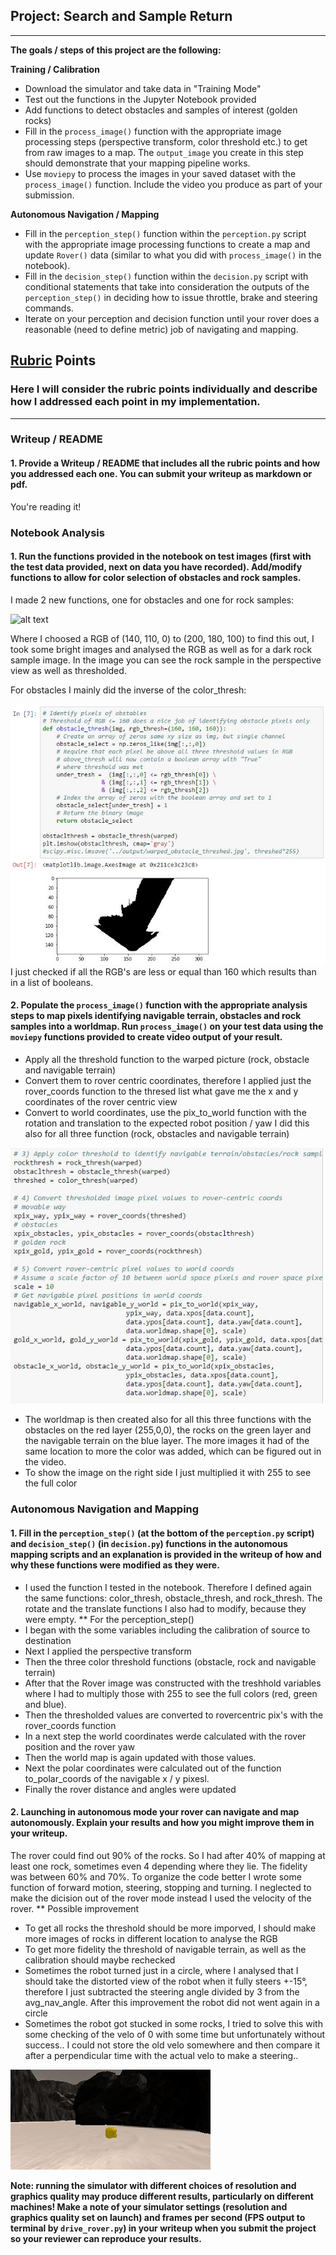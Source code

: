 ## Project: Search and Sample Return
---

**The goals / steps of this project are the following:**  

**Training / Calibration**  

* Download the simulator and take data in "Training Mode"
* Test out the functions in the Jupyter Notebook provided
* Add functions to detect obstacles and samples of interest (golden rocks)
* Fill in the `process_image()` function with the appropriate image processing steps (perspective transform, color threshold etc.) to get from raw images to a map.  The `output_image` you create in this step should demonstrate that your mapping pipeline works.
* Use `moviepy` to process the images in your saved dataset with the `process_image()` function.  Include the video you produce as part of your submission.

**Autonomous Navigation / Mapping**

* Fill in the `perception_step()` function within the `perception.py` script with the appropriate image processing functions to create a map and update `Rover()` data (similar to what you did with `process_image()` in the notebook). 
* Fill in the `decision_step()` function within the `decision.py` script with conditional statements that take into consideration the outputs of the `perception_step()` in deciding how to issue throttle, brake and steering commands. 
* Iterate on your perception and decision function until your rover does a reasonable (need to define metric) job of navigating and mapping.  

[//]: # (Image References)

[image1]: ./misc/rover_image.jpg
[image2]: ./calibration_images/example_grid1.jpg
[image3]: ./calibration_images/example_rock1.jpg 
[image4]: ./calibration_images/rock_sample.jpg 
[image5]: ./misc/obstacle_sample.jpg 
[image6]: ./misc/image_process3.jpg 



## [Rubric](https://review.udacity.com/#!/rubrics/916/view) Points
### Here I will consider the rubric points individually and describe how I addressed each point in my implementation.  

---
### Writeup / README

#### 1. Provide a Writeup / README that includes all the rubric points and how you addressed each one.  You can submit your writeup as markdown or pdf.  

You're reading it!

### Notebook Analysis
#### 1. Run the functions provided in the notebook on test images (first with the test data provided, next on data you have recorded). Add/modify functions to allow for color selection of obstacles and rock samples.

I made 2 new functions, one for obstacles and one for rock samples:

![alt text][image4]

Where I choosed a RGB of (140, 110, 0) to (200, 180, 100) to find this out, I took some bright images and analysed the RGB as well as for a dark rock sample image.
In the image you can see the rock sample in the perspective view as well as thresholded.

For obstacles I mainly did the inverse of the color_thresh:

![alt text][image5]
I just checked if all the RGB's are less or equal than 160 which results than in a list of booleans.

#### 2. Populate the `process_image()` function with the appropriate analysis steps to map pixels identifying navigable terrain, obstacles and rock samples into a worldmap.  Run `process_image()` on your test data using the `moviepy` functions provided to create video output of your result. 

* Apply all the threshold function to the warped picture (rock, obstacle and navigable terrain)
* Convert them to rover centric coordinates, therefore I applied just the rover_coords function to the thresed list what gave 
  me the x and y coordinates of the rover centric view 
* Convert to world coordinates, use the pix_to_world function with the rotation and translation to the expected robot position / yaw
  I did this also for all three function (rock, obstacles and navigable terrain)
  
![alt text][image6]

* The worldmap is then created also for all this three functions with the obstacles on the red layer (255,0,0), the rocks on the green layer and the navigable terrain on the blue layer. The more images it had of the same location to more the color was added, which can be figured out in the video.
* To show the image on the right side I just multiplied it with 255 to see the full color


### Autonomous Navigation and Mapping

#### 1. Fill in the `perception_step()` (at the bottom of the `perception.py` script) and `decision_step()` (in `decision.py`) functions in the autonomous mapping scripts and an explanation is provided in the writeup of how and why these functions were modified as they were.
* I used the function I tested in the notebook. Therefore I defined again the same functions: color_thresh, obstacle_thresh, and rock_thresh. The rotate and the translate functions I also had to modify, because they were empty.
** For the perception_step() 
* I began with the some variables including the calibration of source to destination
* Next I applied the perspective transform
* Then the three color threshold functions (obstacle, rock and navigable terrain)
* After that the Rover image was constructed with the treshhold variables where I had to multiply those with 255 to see the full colors (red, green and blue).
* Then the thresholded values are converted to rovercentric pix's with the rover_coords function
* In a next step the world coordinates werde calculated with the rover position and the rover yaw
* Then the world map is again updated with those values.
* Next the polar coordinates were calculated out of the function to_polar_coords of the navigable x / y pixesl.
* Finally the rover distance and angles were updated

#### 2. Launching in autonomous mode your rover can navigate and map autonomously.  Explain your results and how you might improve them in your writeup.
The rover could find out 90% of the rocks. So I had after 40% of mapping at least one rock, sometimes even 4 depending where they lie. The fidelity was between 60% and 70%.
To organize the code better I wrote some function of forward motion, steering, stopping and turning. I neglected to make the dicision out of the rover mode instead I used the velocity of the rover.
** Possible improvement
* To get all rocks the threshold should be more imporved, I should make more images of rocks in different location to analyse the RGB
* To get more fidelity the threshold of navigable terrain, as well as the calibration should maybe rechecked
* Sometimes the robot turned just in a circle, where I analysed that I should take the distorted view of the robot when it fully steers +-15°, therefore I just subtracted the steering angle divided by 3 from the avg_nav_angle. After this improvement the robot did not went again in a circle
* Sometimes the robot got stucked in some rocks, I tried to solve this with some checking of the velo of 0 with some time but unfortunately without success.. I could not store the old velo somewhere and then compare it after a perpendicular time with the actual velo to make a steering.. 

![alt text][image3]

**Note: running the simulator with different choices of resolution and graphics quality may produce different results, particularly on different machines!  Make a note of your simulator settings (resolution and graphics quality set on launch) and frames per second (FPS output to terminal by `drive_rover.py`) in your writeup when you submit the project so your reviewer can reproduce your results.**







